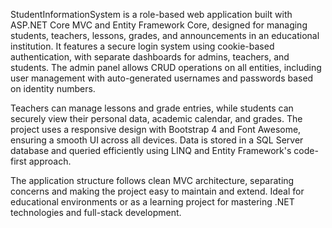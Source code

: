 StudentInformationSystem is a role-based web application built with ASP.NET Core MVC and Entity Framework Core, designed for managing students, teachers, lessons, grades, and announcements in an educational institution. It features a secure login system using cookie-based authentication, with separate dashboards for admins, teachers, and students. The admin panel allows CRUD operations on all entities, including user management with auto-generated usernames and passwords based on identity numbers.

Teachers can manage lessons and grade entries, while students can securely view their personal data, academic calendar, and grades. The project uses a responsive design with Bootstrap 4 and Font Awesome, ensuring a smooth UI across all devices. Data is stored in a SQL Server database and queried efficiently using LINQ and Entity Framework's code-first approach.

The application structure follows clean MVC architecture, separating concerns and making the project easy to maintain and extend. Ideal for educational environments or as a learning project for mastering .NET technologies and full-stack development.

